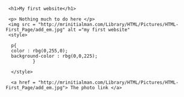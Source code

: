 
<!DOCTYPE html>
  <html>
    <head>
      <meta charset="utf-8">
      <title>Project : My first website</title>
    </head>
    
     <h1>My first website</h1>
     
     <p> Nothing much to do here </p>
     <img src = "http://mrinitialman.com/Library/HTML/Pictures/HTML-First_Page/add_em.jpg" alt ="my first website"
     <style>
      
      p{
      color : rbg(0,255,0);
      background-color : rbg(0,0,225);
              }
      
      </style>
      
      <a href = "http://mrinitialman.com/Library/HTML/Pictures/HTML-First_Page/add_em.jpg"> The photo link </a>
      
